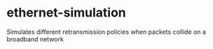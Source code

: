 # ethernet-simulation
Simulates different retransmission policies when packets collide on a broadband network

